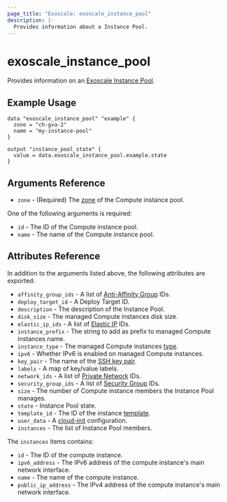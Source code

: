 ```yaml
---
page_title: "Exoscale: exoscale_instance_pool"
description: |-
  Provides information about a Instance Pool.
---
```


# exoscale\_instance\_pool

Provides information on an [Exoscale Instance Pool][pool-doc].


## Example Usage

```hcl
data "exoscale_instance_pool" "example" {
  zone = "ch-gva-2"
  name = "my-instance-pool"
}

output "instance_pool_state" {
  value = data.exoscale_instance_pool.example.state
}
```

## Arguments Reference

* `zone` - (Required) The [zone][zone] of the Compute instance pool.

One of the following arguments is required:

* `id` - The ID of the Compute instance pool.
* `name` - The name of the Compute instance pool.


## Attributes Reference

In addition to the arguments listed above, the following attributes are exported:

* `affinity_group_ids` - A list of [Anti-Affinity Group][r-affinity] IDs.
* `deploy_target_id` - A Deploy Target ID.
* `description` - The description of the Instance Pool.
* `disk_size` - The managed Compute instances disk size.
* `elastic_ip_ids` - A list of [Elastic IP][eip-doc] IDs.
* `instance_prefix` - The string to add as prefix to managed Compute instances name.
* `instance_type` - The managed Compute instances [type][type].
* `ipv6` - Whether IPv6 is enabled on managed Compute instances.
* `key_pair` - The name of the [SSH key pair][sshkeypair].
* `labels` - A map of key/value labels.
* `network_ids` - A list of [Private Network][privnet-doc] IDs.
* `security_group_ids` - A list of [Security Group][r-security_group] IDs.
* `size` - The number of Compute instance members the Instance Pool manages.
* `state` - Instance Pool state.
* `template_id` - The ID of the instance [template][template].
* `user_data` - A [cloud-init][cloudinit] configuration.
* `instances` - The list of Instance Pool members.

The `instances` items contains:

* `id` - The ID of the compute instance.
* `ipv6_address` - The IPv6 address of the compute instance's main network interface.
* `name` - The name of the compute instance.
* `public_ip_address` - The IPv4 address of the compute instance's main network interface.

[pool-doc]: https://community.exoscale.com/documentation/compute/instance-pools/
[zone]: https://www.exoscale.com/datacenters/
[r-affinity]: ../resources/affinity
[eip-doc]: https://community.exoscale.com/documentation/compute/eip/
[type]: https://www.exoscale.com/pricing/#/compute/
[sshkeypair]: https://community.exoscale.com/documentation/compute/ssh-keypairs/
[privnet-doc]: https://community.exoscale.com/documentation/compute/private-networks/
[r-security_group]: ../resources/security_group
[template]: https://www.exoscale.com/templates/
[cloudinit]: http://cloudinit.readthedocs.io/en/latest/

